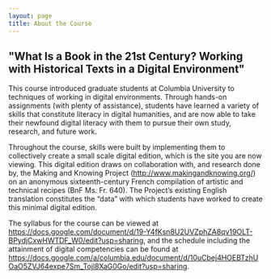 ```yaml
---
layout: page
title: About the Course
---
```


## "What Is a Book in the 21st Century? Working with Historical Texts in a Digital Environment"

This course introduced graduate students at Columbia University to techniques of working in digital environments. Through hands-on assignments (with plenty of assistance), students have learned a variety of skills that constitute literacy in digital humanities, and are now able to take their newfound digital literacy with them to pursue their own study, research, and future work.

Throughout the course, skills were built by implementing them to collectively create a small scale digital edition, which is the site you are now viewing. This digital edition draws on collaboration with, and research done by, the Making and Knowing Project (<http://www.makingandknowing.org/>) on an anonymous sixteenth-century French compilation of artistic and technical recipes (BnF Ms. Fr. 640). The Project’s existing English translation constitutes the “data” with which students have worked to create this minimal digital edition.

The syllabus for the course can be viewed at <https://docs.google.com/document/d/19-Y4fKsn8U2UVZphZA8qv19OLT-BPydjCxwHWTDF_W0/edit?usp=sharing>, and the schedule including the attainment of digital competencies can be found at <https://docs.google.com/a/columbia.edu/document/d/10uCbej4HOEBTzhUOaO5ZVJ64expe7Sm_Tojl8XaG0Go/edit?usp=sharing>.
